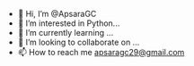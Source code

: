- 👋 Hi, I’m @ApsaraGC
- 👀 I’m interested in Python...
- 🌱 I’m currently learning ...
- 💞️ I’m looking to collaborate on ...
- 📫 How to reach me apsaragc29@gmail.com

<!---
ApsaraGC/ApsaraGC is a ✨ special ✨ repository because its `README.md` (this file) appears on your GitHub profile.
You can click the Preview link to take a look at your changes.
--->
